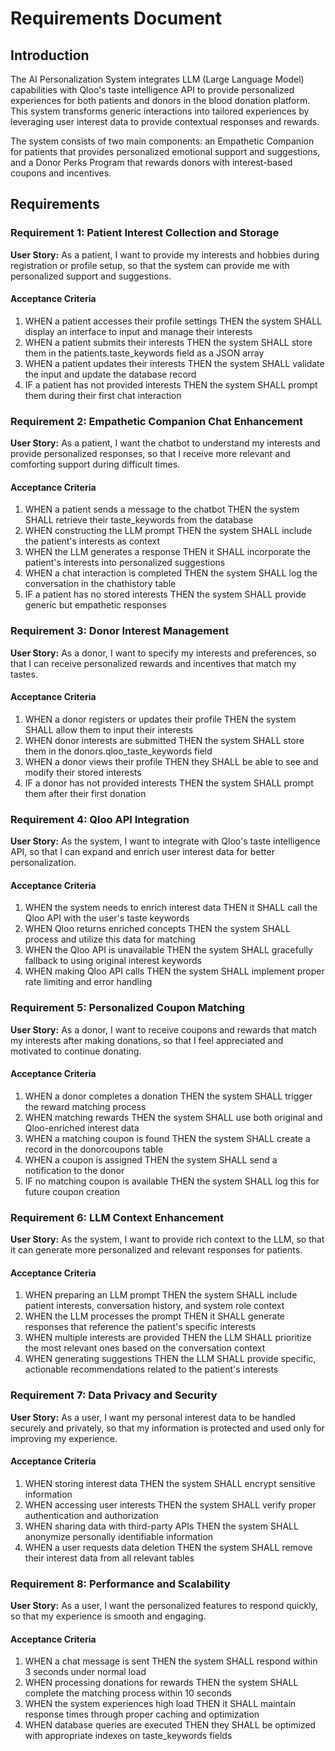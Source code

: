 # Requirements Document

## Introduction

The AI Personalization System integrates LLM (Large Language Model) capabilities with Qloo's taste intelligence API to provide personalized experiences for both patients and donors in the blood donation platform. This system transforms generic interactions into tailored experiences by leveraging user interest data to provide contextual responses and rewards.

The system consists of two main components: an Empathetic Companion for patients that provides personalized emotional support and suggestions, and a Donor Perks Program that rewards donors with interest-based coupons and incentives.

## Requirements

### Requirement 1: Patient Interest Collection and Storage

**User Story:** As a patient, I want to provide my interests and hobbies during registration or profile setup, so that the system can provide me with personalized support and suggestions.

#### Acceptance Criteria

1. WHEN a patient accesses their profile settings THEN the system SHALL display an interface to input and manage their interests
2. WHEN a patient submits their interests THEN the system SHALL store them in the patients.taste_keywords field as a JSON array
3. WHEN a patient updates their interests THEN the system SHALL validate the input and update the database record
4. IF a patient has not provided interests THEN the system SHALL prompt them during their first chat interaction

### Requirement 2: Empathetic Companion Chat Enhancement

**User Story:** As a patient, I want the chatbot to understand my interests and provide personalized responses, so that I receive more relevant and comforting support during difficult times.

#### Acceptance Criteria

1. WHEN a patient sends a message to the chatbot THEN the system SHALL retrieve their taste_keywords from the database
2. WHEN constructing the LLM prompt THEN the system SHALL include the patient's interests as context
3. WHEN the LLM generates a response THEN it SHALL incorporate the patient's interests into personalized suggestions
4. WHEN a chat interaction is completed THEN the system SHALL log the conversation in the chathistory table
5. IF a patient has no stored interests THEN the system SHALL provide generic but empathetic responses

### Requirement 3: Donor Interest Management

**User Story:** As a donor, I want to specify my interests and preferences, so that I can receive personalized rewards and incentives that match my tastes.

#### Acceptance Criteria

1. WHEN a donor registers or updates their profile THEN the system SHALL allow them to input their interests
2. WHEN donor interests are submitted THEN the system SHALL store them in the donors.qloo_taste_keywords field
3. WHEN a donor views their profile THEN they SHALL be able to see and modify their stored interests
4. IF a donor has not provided interests THEN the system SHALL prompt them after their first donation

### Requirement 4: Qloo API Integration

**User Story:** As the system, I want to integrate with Qloo's taste intelligence API, so that I can expand and enrich user interest data for better personalization.

#### Acceptance Criteria

1. WHEN the system needs to enrich interest data THEN it SHALL call the Qloo API with the user's taste keywords
2. WHEN Qloo returns enriched concepts THEN the system SHALL process and utilize this data for matching
3. WHEN the Qloo API is unavailable THEN the system SHALL gracefully fallback to using original interest keywords
4. WHEN making Qloo API calls THEN the system SHALL implement proper rate limiting and error handling

### Requirement 5: Personalized Coupon Matching

**User Story:** As a donor, I want to receive coupons and rewards that match my interests after making donations, so that I feel appreciated and motivated to continue donating.

#### Acceptance Criteria

1. WHEN a donor completes a donation THEN the system SHALL trigger the reward matching process
2. WHEN matching rewards THEN the system SHALL use both original and Qloo-enriched interest data
3. WHEN a matching coupon is found THEN the system SHALL create a record in the donorcoupons table
4. WHEN a coupon is assigned THEN the system SHALL send a notification to the donor
5. IF no matching coupon is available THEN the system SHALL log this for future coupon creation

### Requirement 6: LLM Context Enhancement

**User Story:** As the system, I want to provide rich context to the LLM, so that it can generate more personalized and relevant responses for patients.

#### Acceptance Criteria

1. WHEN preparing an LLM prompt THEN the system SHALL include patient interests, conversation history, and system role context
2. WHEN the LLM processes the prompt THEN it SHALL generate responses that reference the patient's specific interests
3. WHEN multiple interests are provided THEN the LLM SHALL prioritize the most relevant ones based on the conversation context
4. WHEN generating suggestions THEN the LLM SHALL provide specific, actionable recommendations related to the patient's interests

### Requirement 7: Data Privacy and Security

**User Story:** As a user, I want my personal interest data to be handled securely and privately, so that my information is protected and used only for improving my experience.

#### Acceptance Criteria

1. WHEN storing interest data THEN the system SHALL encrypt sensitive information
2. WHEN accessing user interests THEN the system SHALL verify proper authentication and authorization
3. WHEN sharing data with third-party APIs THEN the system SHALL anonymize personally identifiable information
4. WHEN a user requests data deletion THEN the system SHALL remove their interest data from all relevant tables

### Requirement 8: Performance and Scalability

**User Story:** As a user, I want the personalized features to respond quickly, so that my experience is smooth and engaging.

#### Acceptance Criteria

1. WHEN a chat message is sent THEN the system SHALL respond within 3 seconds under normal load
2. WHEN processing donations for rewards THEN the system SHALL complete the matching process within 10 seconds
3. WHEN the system experiences high load THEN it SHALL maintain response times through proper caching and optimization
4. WHEN database queries are executed THEN they SHALL be optimized with appropriate indexes on taste_keywords fields
